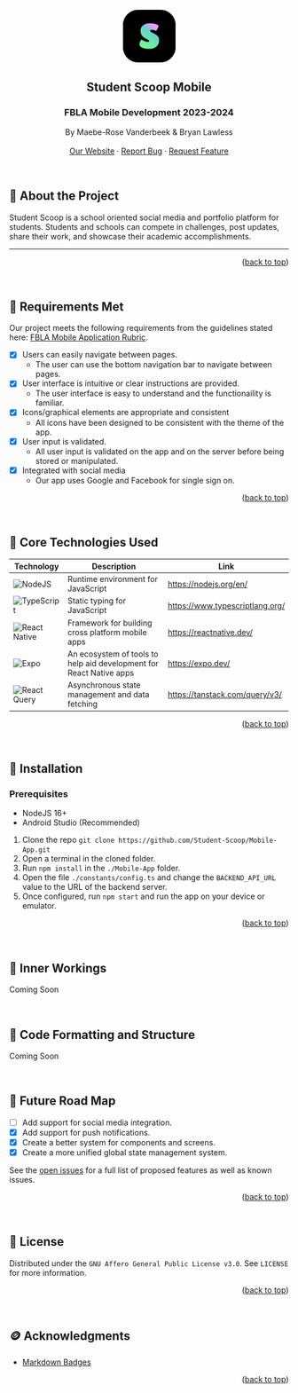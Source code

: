 <a name="readme-top"></a>

<div align="center">
	<a href="https://github.com/Student-Scoop">
  		<img src="https://raw.githubusercontent.com/Student-Scoop/.github/main/assets/logo.png" alt="Logo" width="95" height="95" />
	</a>
</div>
<div align="center">
  	<h2 align="center">Student Scoop Mobile</h2>
	<h3>FBLA Mobile Development 2023-2024</h3>
  	<p align="center">
    	By Maebe-Rose Vanderbeek & Bryan Lawless
    	<br />
		<br />
    	<a href="https://studentscoop.io/">Our Website</a>
    	·
    	<a href="https://github.com/Student-Scoop/Mobile-App/issues">Report Bug</a>
    	·
    	<a href="https://github.com/Student-Scoop/Mobile-App/issues">Request Feature</a>
  	</p>
</div>

<br>

## 📜 About the Project

Student Scoop is a school oriented social media and portfolio platform for students. Students and schools can compete in challenges, post updates, share their work, and showcase their academic accomplishments.

---

<p align="right">(<a href="#readme-top">back to top</a>)</p>

<br>

## 📝 Requirements Met

Our project meets the following requirements from the guidelines stated here: [FBLA Mobile Application Rubric](https://connect.fbla.org/headquarters/files/High%20School%20Competitive%20Events%20Resources/Individual%20Guidelines/Presentation%20Events/Mobile-Application-Development.pdf).

- [x] Users can easily navigate between pages.
  - The user can use the bottom navigation bar to navigate between pages.
- [x] User interface is intuitive or clear instructions are provided.
  - The user interface is easy to understand and the functionaility is familiar.
- [x] Icons/graphical elements are appropriate and consistent
  - All icons have been designed to be consistent with the theme of the app.
- [x] User input is validated.
  - All user input is validated on the app and on the server before being stored or manipulated.
- [x] Integrated with social media
  - Our app uses Google and Facebook for single sign on.

<p align="right">(<a href="#readme-top">back to top</a>)</p>

<br>

## 🧰 Core Technologies Used

| Technology                                                                                                                  | Description                                                         | Link                            |
| --------------------------------------------------------------------------------------------------------------------------- | ------------------------------------------------------------------- | ------------------------------- |
| ![NodeJS](https://img.shields.io/badge/node.js-6DA55F?style=for-the-badge&logo=node.js&logoColor=white)                     | Runtime environment for JavaScript                                  | https://nodejs.org/en/          |
| ![TypeScript](https://img.shields.io/badge/typescript-%23007ACC.svg?style=for-the-badge&logo=typescript&logoColor=white)    | Static typing for JavaScript                                        | https://www.typescriptlang.org/ |
| ![React Native](https://img.shields.io/badge/react_native-%2320232a.svg?style=for-the-badge&logo=react&logoColor=%2361DAFB) | Framework for building cross platform mobile apps                   | https://reactnative.dev/        |
| ![Expo](https://img.shields.io/badge/expo-1C1E24?style=for-the-badge&logo=expo&logoColor=#D04A37)                           | An ecosystem of tools to help aid development for React Native apps | https://expo.dev/               |
| ![React Query](https://img.shields.io/badge/-React%20Query-FF4154?style=for-the-badge&logo=react%20query&logoColor=white)   | Asynchronous state management and data fetching                     | https://tanstack.com/query/v3/  |

<p align="right">(<a href="#readme-top">back to top</a>)</p>

<br>

## 🔧 Installation

### Prerequisites

- NodeJS 16+
- Android Studio (Recommended)

1. Clone the repo `git clone https://github.com/Student-Scoop/Mobile-App.git`
2. Open a terminal in the cloned folder.
3. Run `npm install` in the `./Mobile-App` folder.
4. Open the file `./constants/config.ts` and change the `BACKEND_API_URL` value to the URL of the backend server.
5. Once configured, run `npm start` and run the app on your device or emulator.

<p align="right">(<a href="#readme-top">back to top</a>)</p>

<br>

## 💾 Inner Workings

Coming Soon

<br>

## 🧹 Code Formatting and Structure

Coming Soon

<br>

## 🚧 Future Road Map

- [ ] Add support for social media integration.
- [x] Add support for push notifications.
- [x] Create a better system for components and screens.
- [x] Create a more unified global state management system.

See the [open issues](https://github.com/Student-Scoop/Mobile-App/issues) for a full list of proposed features as well as known issues.

<p align="right">(<a href="#readme-top">back to top</a>)</p>

<br>

## 📜 License

Distributed under the `GNU Affero General Public License v3.0`. See `LICENSE` for more information.

<p align="right">(<a href="#readme-top">back to top</a>)</p>

<br>

## 🪙 Acknowledgments

- [Markdown Badges](https://github.com/Ileriayo/markdown-badges)

<p align="right">(<a href="#readme-top">back to top</a>)</p>
